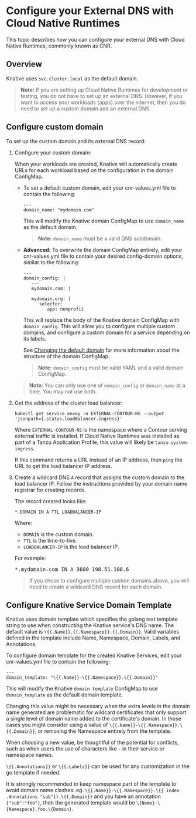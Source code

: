 # Configure your External DNS with Cloud Native Runtimes

This topic describes how you can configure your external DNS with Cloud Native Runtimes, commonly known as CNR.

## Overview

Knative uses `svc.cluster.local` as the default domain.

> **Note:** If you are setting up Cloud Native Runtimes for development or testing, you do not have to set up an external DNS.
However, if you want to access your workloads (apps) over the internet, then you do need to set up a custom domain and an external DNS.

## Configure custom domain

To set up the custom domain and its external DNS record:

1. Configure your custom domain:

   When your workloads are created, Knative will automatically create URLs for each workload based on the configuration in the domain ConfigMap.

   - To set a default custom domain, edit your cnr-values.yml file to contain the following:

      ```
      ---
      domain_name: "mydomain.com"
      ```

      This will modify the Knative domain ConfigMap to use `domain_name` as the default domain.

      > **Note:** `domain_name` must be a valid DNS subdomain.

   - **Advanced:** To overwrite the domain ConfigMap entirely, edit your cnr-values.yml file to contain your desired config-domain options, similar to the following:
      ```
      ---
      domain_config: |
         ---
         mydomain.com: |

         mydomain.org: |
            selector:
               app: nonprofit
      ```

      This will replace the body of the Knative domain ConfigMap with `domain_config`. This will allow you to configure multiple custom domains, and configure a custom domain for a service depending on its labels.

      See [Changing the default domain](https://knative.dev/docs/serving/using-a-custom-domain/#changing-the-default-domain) for more information about the structure of the domain ConfigMap.

      > **Note:** `domain_config` must be valid YAML and a valid domain ConfigMap.

   > **Note:** You can only use one of `domain_config` or `domain_name` at a time. You may not use both.

1. Get the address of the cluster load balancer:

   ```
   kubectl get service envoy -n EXTERNAL-CONTOUR-NS --output 'jsonpath={.status.loadBalancer.ingress}'
   ```

   Where `EXTERNAL-CONTOUR-NS` is the namespace where a Contour serving external traffic is installed. If Cloud Native Runtimes was installed as part of a Tanzu Application Profile, this value will likely be `tanzu-system-ingress`.

    If this command returns a URL instead of an IP address, then
    `ping` the URL to get the load balancer IP address.

2. Create a wildcard DNS `A` record that assigns the custom domain to the load balancer IP.
   Follow the instructions provided by your domain name registrar for creating records.

    The record created looks like:

    ```
    *.DOMAIN IN A TTL LOADBALANCER-IP
    ```

    Where:

    * `DOMAIN` is the custom domain.
    * `TTL` is the time-to-live.
    * `LOADBALANCER-IP` is the load balancer IP.

    For example:

    <pre class="terminal">*.mydomain.com IN A 3600 198.51.100.6</pre>

    > If you chose to configure multiple custom domains above, you will need to create a wildcard DNS record for each domain.

## <a id='service-domain'></a> Configure Knative Service Domain Template

Knative uses domain template which specifies the golang text template string to use when constructing the Knative service's DNS name.
The default value is `\{{.Name}}.{{.Namespace}}.{{.Domain}}`.
Valid variables defined in the template include Name, Namespace, Domain, Labels, and Annotations.

To configure domain template for the created Knative Services, edit your cnr-values.yml file to contain the following:

```
---
domain_template: "\{{.Name}}-\{{.Namespace}}.\{{.Domain}}"
```

This will modify the Knative `domain-template` ConfigMap to use `domain_template` as the default domain template.

Changing this value might be necessary when the extra levels in the domain name generated are problematic for wildcard certificates that only support a single level of domain name added to the certificate's domain.
In those cases you might consider using a value of `\{{.Name}}-\{{.Namespace}}.\{{.Domain}}`, or removing the Namespace entirely from the template.

When choosing a new value, be thoughtful of the potential for conflicts, such as when users the use of characters like `-` in their service or namespace names.

`\{{.Annotations}}` or `\{{.Labels}}` can be used for any customization in the go template if needed.

It is strongly recommended to keep namespace part of the template to avoid domain name clashes:
eg. `\{{.Name}}-\{{.Namespace}}.\{{ index .Annotations "sub"}}.\{{.Domain}}` and you have an annotation `{"sub":"foo"}`, then the generated template would be `\{Name}-\{Namespace}.foo.\{Domain}`.
